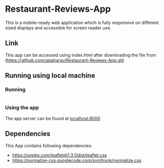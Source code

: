 # Restaurant-Reviews-App

This is a mobile-ready web application which is fully responsive on different sized displays and accessible for screen reader use.

## Link

This app can be accessed using index.html after downloading the file from (https://github.com/apatraray/Restaurant-Reviews-App.git)

## Running using local machine

### Running

```python3 -m http.server 8000
```

### Using the app

The app server can be found at [localhost:8000](http://localhost:8888)

## Dependencies

This App contains following dependencies:
- https://unpkg.com/leaflet@1.3.1/dist/leaflet.css
- https://normalize-css.googlecode.com/svn/trunk/normalize.css
